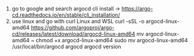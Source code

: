 1. go to google and search argocd cli install -> https://argo-cd.readthedocs.io/en/stable/cli_installation/
2. use linux and go with curl Linux and WSL
   curl -sSL -o argocd-linux-amd64 https://github.com/argoproj/argo-cd/releases/latest/download/argocd-linux-amd64
    mv argocd-linux-amd64 ~
    chmod +x argocd-linux-amd64
    sudo mv argocd-linux-amd64 /usr/local/bin/argocd
    argocd
    argocd version

